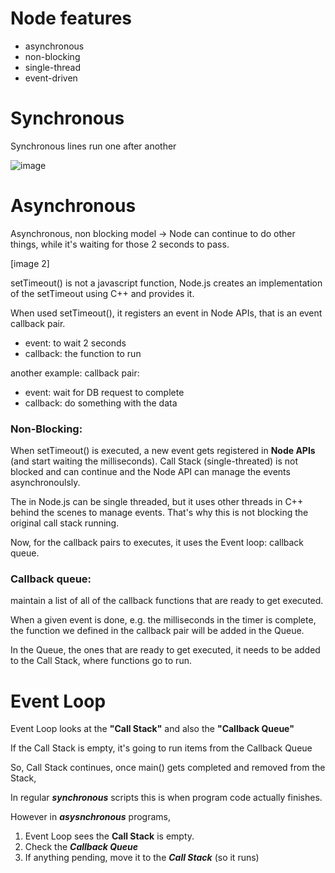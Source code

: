 # Node features

- asynchronous
- non-blocking
- single-thread
- event-driven

# Synchronous

Synchronous lines run one after another

![image](https://user-images.githubusercontent.com/5447557/151668201-91fb3fd6-eb6e-473f-beca-4f53800735a5.png)

# Asynchronous

Asynchronous, non blocking model -> Node can continue to do other things, while it's waiting for those 2 seconds to pass.

[image 2]

setTimeout() is not a javascript function, Node.js creates an implementation of the setTimeout using C++ and provides it.

When used setTimeout(), it registers an event in Node APIs, that is an event callback pair.

- event: to wait 2 seconds
- callback: the function to run

another example: callback pair:

- event: wait for DB request to complete
- callback: do something with the data

### Non-Blocking:

When setTimeout() is executed, a new event gets registered in **Node APIs** (and start waiting the milliseconds).
Call Stack (single-threated) is not blocked and can continue and the Node API can manage the events asynchronoulsly.

The in Node.js can be single threaded, but it uses other threads in C++ behind the scenes to manage events. That's why this is not blocking the original call stack running.

Now, for the callback pairs to executes, it uses the Event loop: callback queue.

### Callback queue:

maintain a list of all of the callback functions that are ready to get executed.

When a given event is done, e.g. the milliseconds in the timer is complete, the function we defined in the callback pair will be added in the Queue.

In the Queue, the ones that are ready to get executed, it needs to be added to the Call Stack, where functions go to run.

# Event Loop

Event Loop looks at the **"Call Stack"** and also the **"Callback Queue"**

If the Call Stack is empty, it's going to run items from the Callback Queue

So, Call Stack continues, once main() gets completed and removed from the Stack,

In regular **_synchronous_** scripts this is when program code actually finishes.

However in **_asysnchronous_** programs,

1. Event Loop sees the **Call Stack** is empty.
2. Check the **_Callback Queue_**
3. If anything pending, move it to the **_Call Stack_** (so it runs)
